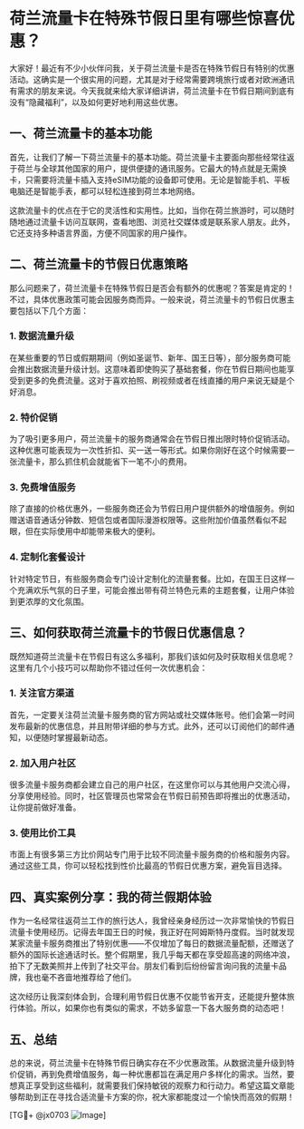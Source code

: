 # 荷兰流量卡在特殊节假日里有哪些惊喜优惠？

大家好！最近有不少小伙伴问我，关于荷兰流量卡是否在特殊节假日有特别的优惠活动。这确实是一个很实用的问题，尤其是对于经常需要跨境旅行或者对欧洲通讯有需求的朋友来说。今天我就来给大家详细讲讲，荷兰流量卡在节假日期间到底有没有“隐藏福利”，以及如何更好地利用这些优惠。

## 一、荷兰流量卡的基本功能

首先，让我们了解一下荷兰流量卡的基本功能。荷兰流量卡主要面向那些经常往返于荷兰与全球其他国家的用户，提供便捷的通讯服务。它最大的特点就是无需换卡，只需要将流量卡插入支持eSIM功能的设备即可使用。无论是智能手机、平板电脑还是智能手表，都可以轻松连接到荷兰本地网络。

这款流量卡的优点在于它的灵活性和实用性。比如，当你在荷兰旅游时，可以随时随地通过流量卡访问互联网，查看地图、浏览社交媒体或是联系家人朋友。此外，它还支持多种语言界面，方便不同国家的用户操作。

## 二、荷兰流量卡的节假日优惠策略

那么问题来了，荷兰流量卡在特殊节假日是否会有额外的优惠呢？答案是肯定的！不过，具体优惠政策可能会因服务商而异。一般来说，荷兰流量卡的节假日优惠主要包括以下几个方面：

### 1. 数据流量升级
在某些重要的节日或假期期间（例如圣诞节、新年、国王日等），部分服务商可能会推出数据流量升级计划。这意味着即使购买了基础套餐，你在节假日期间也能享受到更多的免费流量。这对于喜欢拍照、刷视频或者在线直播的用户来说无疑是个好消息。

### 2. 特价促销
为了吸引更多用户，荷兰流量卡的服务商通常会在节假日推出限时特价促销活动。这种优惠可能表现为一次性折扣、买一送一等形式。如果你刚好在这个时候需要一张流量卡，那么抓住机会就能省下一笔不小的费用。

### 3. 免费增值服务
除了直接的价格优惠外，一些服务商还会为节假日用户提供额外的增值服务。例如赠送语音通话分钟数、短信包或者国际漫游权限等。这些附加价值虽然看似不起眼，但在实际使用中却能带来极大的便利。

### 4. 定制化套餐设计
针对特定节日，有些服务商会专门设计定制化的流量套餐。比如，在国王日这样一个充满欢乐气氛的日子里，可能会推出带有荷兰特色元素的主题套餐，让用户体验到更浓厚的文化氛围。

## 三、如何获取荷兰流量卡的节假日优惠信息？

既然知道荷兰流量卡在节假日有这么多福利，那我们该如何及时获取相关信息呢？这里有几个小技巧可以帮助你不错过任何一次优惠机会：

### 1. 关注官方渠道
首先，一定要关注荷兰流量卡服务商的官方网站或社交媒体账号。他们会第一时间发布最新的优惠信息，并且附带详细的参与方式。此外，还可以订阅他们的邮件通知，以便随时掌握最新动态。

### 2. 加入用户社区
很多流量卡服务商都会建立自己的用户社区，在这里你可以与其他用户交流心得，分享使用经验。同时，社区管理员也常常会在节假日前预告即将推出的优惠活动，让你提前做好准备。

### 3. 使用比价工具
市面上有很多第三方比价网站专门用于比较不同流量卡服务商的价格和服务内容。通过这些工具，你可以轻松找到性价比最高的节假日优惠方案，避免盲目选择。

## 四、真实案例分享：我的荷兰假期体验

作为一名经常往返荷兰工作的旅行达人，我曾经亲身经历过一次非常愉快的节假日流量卡使用经历。记得去年国王日的时候，我正好在阿姆斯特丹度假。当时就发现某家流量卡服务商推出了特别优惠——不仅增加了每日的数据流量配额，还赠送了额外的国际长途通话时长。整个假期里，我几乎每天都在享受超高速的网络冲浪，拍下了无数美照并上传到了社交平台。朋友们看到后纷纷留言询问我的流量卡品牌，我也毫不吝啬地推荐给了他们。

这次经历让我深刻体会到，合理利用节假日优惠不仅能节省开支，还能提升整体旅行体验。所以，如果你也有类似的需求，不妨多留意一下各大服务商的动态吧！

## 五、总结

总的来说，荷兰流量卡在特殊节假日确实存在不少优惠政策。从数据流量升级到特价促销，再到免费增值服务，每一种优惠都旨在满足用户多样化的需求。当然，要想真正享受到这些福利，就需要我们保持敏锐的观察力和行动力。希望这篇文章能够帮助到正在寻找合适流量卡方案的你，祝大家都能度过一个愉快而高效的假期！

[TG💪+ @jx0703 ![Image](https://github.com/user-attachments/assets/dbca1d08-cadb-493c-b0ec-ad6f7a83f270)]